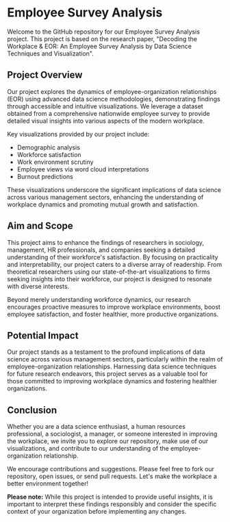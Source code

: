 # Employee Survey Analysis

Welcome to the GitHub repository for our Employee Survey Analysis project. This project is based on the research paper, "Decoding the Workplace & EOR: An Employee Survey Analysis by Data Science Techniques and Visualization".

## Project Overview

Our project explores the dynamics of employee-organization relationships (EOR) using advanced data science methodologies, demonstrating findings through accessible and intuitive visualizations. We leverage a dataset obtained from a comprehensive nationwide employee survey to provide detailed visual insights into various aspects of the modern workplace.

Key visualizations provided by our project include:

- Demographic analysis
- Workforce satisfaction
- Work environment scrutiny
- Employee views via word cloud interpretations
- Burnout predictions

These visualizations underscore the significant implications of data science across various management sectors, enhancing the understanding of workplace dynamics and promoting mutual growth and satisfaction.

## Aim and Scope

This project aims to enhance the findings of researchers in sociology, management, HR professionals, and companies seeking a detailed understanding of their workforce's satisfaction. By focusing on practicality and interpretability, our project caters to a diverse array of readership. From theoretical researchers using our state-of-the-art visualizations to firms seeking insights into their workforce, our project is designed to resonate with diverse interests.

Beyond merely understanding workforce dynamics, our research encourages proactive measures to improve workplace environments, boost employee satisfaction, and foster healthier, more productive organizations.

## Potential Impact

Our project stands as a testament to the profound implications of data science across various management sectors, particularly within the realm of employee-organization relationships. Harnessing data science techniques for future research endeavors, this project serves as a valuable tool for those committed to improving workplace dynamics and fostering healthier organizations.

## Conclusion

Whether you are a data science enthusiast, a human resources professional, a sociologist, a manager, or someone interested in improving the workplace, we invite you to explore our repository, make use of our visualizations, and contribute to our understanding of the employee-organization relationship.

We encourage contributions and suggestions. Please feel free to fork our repository, open issues, or send pull requests. Let's make the workplace a better environment together!

**Please note:** While this project is intended to provide useful insights, it is important to interpret these findings responsibly and consider the specific context of your organization before implementing any changes.
